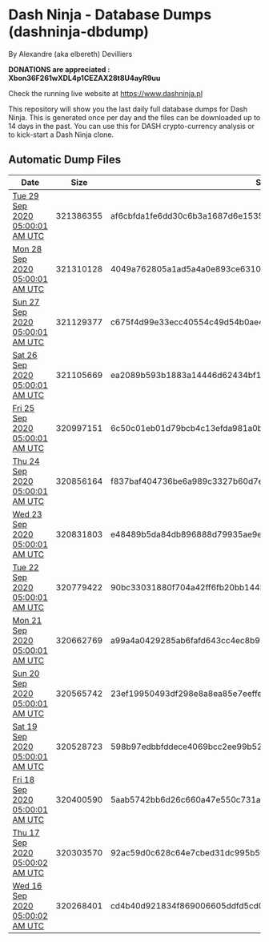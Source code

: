 # Dash Ninja - Database Dumps (dashninja-dbdump)
By Alexandre (aka elbereth) Devilliers

**DONATIONS are appreciated : Xbon36F261wXDL4p1CEZAX28t8U4ayR9uu**

Check the running live website at https://www.dashninja.pl

This repository will show you the last daily full database dumps for Dash Ninja. This is generated once per day and the files can be downloaded up to 14 days in the past.
You can use this for DASH crypto-currency analysis or to kick-start a Dash Ninja clone.


## Automatic Dump Files
| Date | Size | SHA256 |
|--|--|--|
| [Tue 29 Sep 2020 05:00:01 AM UTC]() | 321386355 | af6cbfda1fe6dd30c6b3a1687d6e153571e38dd9bc14b60731d4391f842d659e | 
| [Mon 28 Sep 2020 05:00:01 AM UTC]() | 321310128 | 4049a762805a1ad5a4a0e893ce631081f8f70e22ca41f487f8b26e5a5eff938f | 
| [Sun 27 Sep 2020 05:00:01 AM UTC]() | 321129377 | c675f4d99e33ecc40554c49d54b0ae43ffca874844a9b036b86a2203b5df4cb2 | 
| [Sat 26 Sep 2020 05:00:01 AM UTC]() | 321105669 | ea2089b593b1883a14446d62434bf158559e4972d3b7f54280621e82f30a3f98 | 
| [Fri 25 Sep 2020 05:00:01 AM UTC]() | 320997151 | 6c50c01eb01d79bcb4c13efda981a0b953be647d522a87d8c8bb9fbe8490439a | 
| [Thu 24 Sep 2020 05:00:01 AM UTC]() | 320856164 | f837baf404736be6a989c3327b60d7e50c2e4755fdb3d3d16f87981d908719c2 | 
| [Wed 23 Sep 2020 05:00:01 AM UTC](https://transfer.sh/7zsg3/dashninja-dbdump-20200923070001.tar.bz2) | 320831803 | e48489b5da84db896888d79935ae9ed72bc92ba555e158328ed12547018d14ea | 
| [Tue 22 Sep 2020 05:00:01 AM UTC]() | 320779422 | 90bc33031880f704a42ff6fb20bb144be742b0938d8d5ee42f5dad9af60fff86 | 
| [Mon 21 Sep 2020 05:00:01 AM UTC](https://transfer.sh/14TQvD/dashninja-dbdump-20200921070001.tar.bz2) | 320662769 | a99a4a0429285ab6fafd643cc4ec8b930b0cb5bde3afe7ca3dfbef25289b44c6 | 
| [Sun 20 Sep 2020 05:00:01 AM UTC]() | 320565742 | 23ef19950493df298e8a8ea85e7eeffe4cfcba0c3f6a95249c319bec28da082b | 
| [Sat 19 Sep 2020 05:00:01 AM UTC]() | 320528723 | 598b97edbbfddece4069bcc2ee99b528a1bed0d82848fc053eef4d6d2b6ebc21 | 
| [Fri 18 Sep 2020 05:00:01 AM UTC](https://transfer.sh/TX1MT/dashninja-dbdump-20200918070001.tar.bz2) | 320400590 | 5aab5742bb6d26c660a47e550c731a81e3931f5138ed7ab84d345b46423dfb7a | 
| [Thu 17 Sep 2020 05:00:02 AM UTC]() | 320303570 | 92ac59d0c628c64e7cbed31dc995b5f3e53cdce66c1d580751e81a05a386dd10 | 
| [Wed 16 Sep 2020 05:00:02 AM UTC]() | 320268401 | cd4b40d921834f869006605ddfd5cd0341a475b65a02aefa09ec5e2e608b5eba | 
